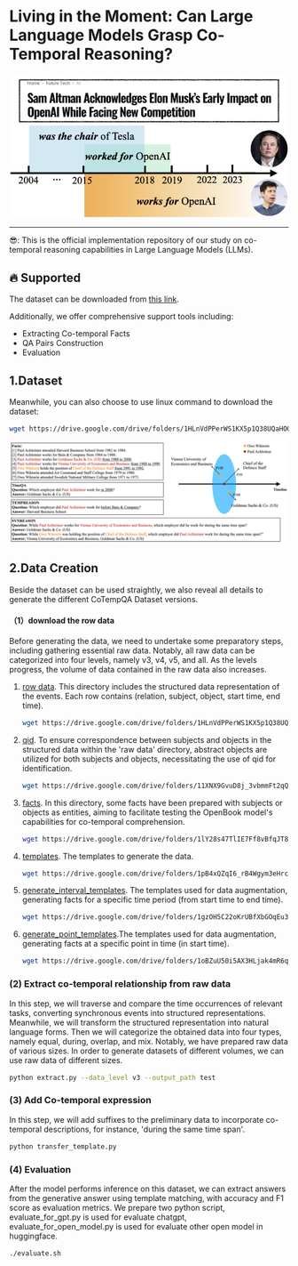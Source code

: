 # Living in the Moment: Can Large Language Models Grasp Co-Temporal Reasoning?

<p align="center">
  <img src="picture.png" width=600 alt="image1">
</p>





<hr>
😎: This is the official implementation repository of our study on co-temporal reasoning capabilities in Large Language Models (LLMs).

## 🔥 Supported
The dataset can be downloaded from [this link](https://drive.google.com/drive/folders/1HLnVdPPerWS1KX5p1Q38UQaHOGidsf5X?usp=drive_link).

Additionally, we offer comprehensive support tools including:
- Extracting Co-temporal Facts
- QA Pairs Construction
- Evaluation


## 1.Dataset



Meanwhile, you can also choose to use linux command to download the dataset:

```bash
wget https://drive.google.com/drive/folders/1HLnVdPPerWS1KX5p1Q38UQaHOGidsf5X?usp=drive_link
```
![image](https://github.com/zhaochen0110/Cotempqa/blob/main/data.png)
## 2.Data Creation

Beside the dataset can be used straightly, we also reveal all details to generate the different CoTempQA Dataset versions.

#### （1）download the row data

Before generating the data, we need to undertake some preparatory steps, including gathering essential raw data. Notably, all raw data can be categorized into four levels, namely v3, v4, v5, and all. As the levels progress, the volume of data contained in the raw data also increases.

1. [row data](https://drive.google.com/drive/folders/1HLnVdPPerWS1KX5p1Q38UQaHOGidsf5X?usp=sharing). This directory includes the structured data representation of the events. Each row contains (relation, subject, object, start time, end time). 

   ```bash
   wget https://drive.google.com/drive/folders/1HLnVdPPerWS1KX5p1Q38UQaHOGidsf5X?usp=sharing
   ```

2. [qid](https://drive.google.com/drive/folders/1doUX0CK_zT001dn16nhftT-QQ6SzDEUD?usp=drive_link). To ensure correspondence between subjects and objects in the structured data within the 'raw data' directory, abstract objects are utilized for both subjects and objects, necessitating the use of qid for identification.

   ```bash
   wget https://drive.google.com/drive/folders/11XNX9GvuD8j_3vbmmFt2qQUPXs4qqFx6?usp=drive_link
   ```

3. [facts](https://drive.google.com/drive/folders/1HLnVdPPerWS1KX5p1Q38UQaHOGidsf5X?usp=drive_link). In this directory, some facts have been prepared with subjects or objects as entities, aiming to facilitate testing the OpenBook model's capabilities for co-temporal comprehension.

   ```bash
   wget https://drive.google.com/drive/folders/1lY28s47TlIE7Ff8vBfqJT8vTmWB-jAgY?usp=drive_link
   ```

4. [templates](https://drive.google.com/drive/folders/1pB4xQZqI6_rB4Wgym3eHrcGNbf6IQsC-?usp=drive_link). The templates to generate the data.

   ```bash
   wget https://drive.google.com/drive/folders/1pB4xQZqI6_rB4Wgym3eHrcGNbf6IQsC-?usp=drive_link
   ```

5. [generate_interval_templates](https://drive.google.com/drive/folders/1gzOH5C22oKrUBfXbGOqEu3uVRkjSglxT?usp=drive_link). The templates used for data augmentation, generating facts for a specific time period (from start time to end time).

   ```bash
   wget https://drive.google.com/drive/folders/1gzOH5C22oKrUBfXbGOqEu3uVRkjSglxT?usp=drive_link
   ```

6. [generate_point_templates](https://drive.google.com/drive/folders/1oBZuU50i5AX3HLjak4mR6qIJssM8uh7y?usp=drive_link).The templates used for data augmentation, generating facts at a specific point in time (in start time).

   ```bash
   wget https://drive.google.com/drive/folders/1oBZuU50i5AX3HLjak4mR6qIJssM8uh7y?usp=drive_link
   ```



### (2) Extract co-temporal relationship from raw data

In this step, we will traverse and compare the time occurrences of relevant tasks, converting synchronous events into structured representations. Meanwhile, we will transform the structured representation into  natural language forms. Then we will categorize the obtained data into four types, namely equal, during, overlap, and mix. Notably, we have prepared raw data of various sizes. In order to generate datasets of different volumes, we can use raw data of different sizes.

```bash
python extract.py --data_level v3 --output_path test
```



### (3) Add Co-temporal expression

In this step, we will add suffixes to the preliminary data to incorporate co-temporal descriptions, for instance, 'during the same time span'.

```bash
python transfer_template.py
```



### (4) Evaluation

After the model performs inference on this dataset, we can extract answers from the generative answer using template matching, with accuracy and F1 score as evaluation metrics. We prepare two python script, evaluate_for_gpt.py is used for evaluate chatgpt, evaluate_for_open_model.py is used for evaluate other open model in huggingface. 

```bash
./evaluate.sh
```

